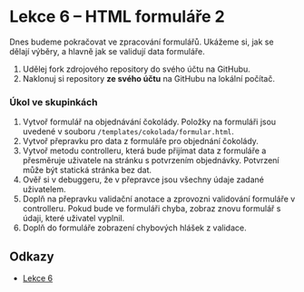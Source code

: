 # Lekce 6 – HTML formuláře 2

Dnes budeme pokračovat ve zpracování formulářů. Ukážeme si, jak se dělají výběry, a hlavně jak se validují data formuláře.  

1. Udělej fork zdrojového repository do svého účtu na GitHubu.
1. Naklonuj si repository **ze svého účtu** na GitHubu na lokální počítač.

### Úkol ve skupinkách
1. Vytvoř formulář na objednávání čokolády. Položky na formuláři jsou uvedené v souboru `/templates/cokolada/formular.html`.
1. Vytvoř přepravku pro data z formuláře pro objednání čokolády.
1. Vytvoř metodu controlleru, která bude přijímat data z formuláře a přesměruje uživatele na stránku s potvrzením objednávky. Potvrzení může být statická
   stránka bez dat.
1. Ověř si v debuggeru, že v přepravce jsou všechny údaje zadané uživatelem.
1. Doplň na přepravku validační anotace a zprovozni validování formuláře v controlleru. Pokud bude ve formuláři chyba, zobraz znovu formulář s údaji,
   které uživatel vyplnil.
1. Doplň do formuláře zobrazení chybových hlášek z validace.

## Odkazy
* [Lekce 6](https://java.czechitas.cz/2021-jaro/java-2/lekce-6.html)
